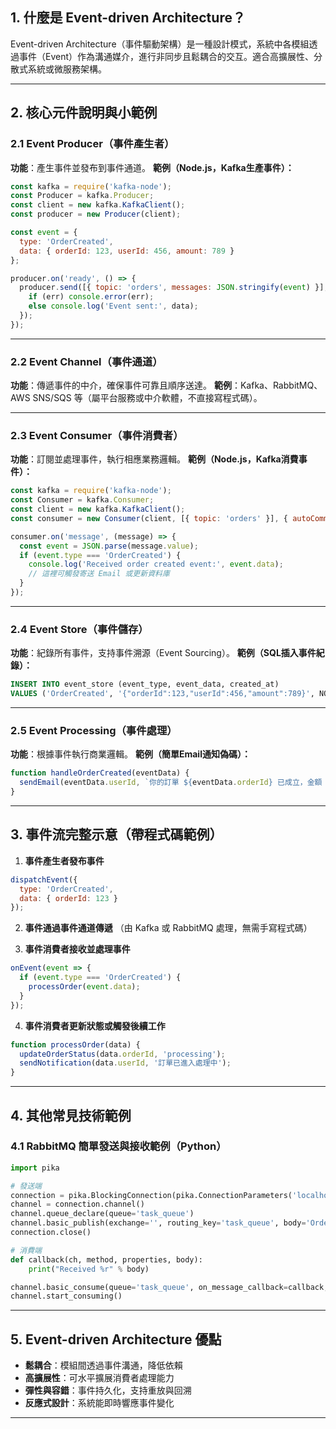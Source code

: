## 1. 什麼是 Event-driven Architecture？

Event-driven Architecture（事件驅動架構）是一種設計模式，系統中各模組透過事件（Event）作為溝通媒介，進行非同步且鬆耦合的交互。適合高擴展性、分散式系統或微服務架構。

---

## 2. 核心元件說明與小範例

### 2.1 Event Producer（事件產生者）

**功能**：產生事件並發布到事件通道。
**範例（Node.js，Kafka生產事件）：**

```javascript
const kafka = require('kafka-node');
const Producer = kafka.Producer;
const client = new kafka.KafkaClient();
const producer = new Producer(client);

const event = {
  type: 'OrderCreated',
  data: { orderId: 123, userId: 456, amount: 789 }
};

producer.on('ready', () => {
  producer.send([{ topic: 'orders', messages: JSON.stringify(event) }], (err, data) => {
    if (err) console.error(err);
    else console.log('Event sent:', data);
  });
});
```

---

### 2.2 Event Channel（事件通道）

**功能**：傳遞事件的中介，確保事件可靠且順序送達。
**範例**：Kafka、RabbitMQ、AWS SNS/SQS 等（屬平台服務或中介軟體，不直接寫程式碼）。

---

### 2.3 Event Consumer（事件消費者）

**功能**：訂閱並處理事件，執行相應業務邏輯。
**範例（Node.js，Kafka消費事件）：**

```javascript
const kafka = require('kafka-node');
const Consumer = kafka.Consumer;
const client = new kafka.KafkaClient();
const consumer = new Consumer(client, [{ topic: 'orders' }], { autoCommit: true });

consumer.on('message', (message) => {
  const event = JSON.parse(message.value);
  if (event.type === 'OrderCreated') {
    console.log('Received order created event:', event.data);
    // 這裡可觸發寄送 Email 或更新資料庫
  }
});
```

---

### 2.4 Event Store（事件儲存）

**功能**：紀錄所有事件，支持事件溯源（Event Sourcing）。
**範例（SQL插入事件紀錄）：**

```sql
INSERT INTO event_store (event_type, event_data, created_at)
VALUES ('OrderCreated', '{"orderId":123,"userId":456,"amount":789}', NOW());
```

---

### 2.5 Event Processing（事件處理）

**功能**：根據事件執行商業邏輯。
**範例（簡單Email通知偽碼）：**

```javascript
function handleOrderCreated(eventData) {
  sendEmail(eventData.userId, `你的訂單 ${eventData.orderId} 已成立，金額 ${eventData.amount}`);
}
```

---

## 3. 事件流完整示意（帶程式碼範例）

1. **事件產生者發布事件**

```javascript
dispatchEvent({
  type: 'OrderCreated',
  data: { orderId: 123 }
});
```

2. **事件通過事件通道傳遞**
   （由 Kafka 或 RabbitMQ 處理，無需手寫程式碼）

3. **事件消費者接收並處理事件**

```javascript
onEvent(event => {
  if (event.type === 'OrderCreated') {
    processOrder(event.data);
  }
});
```

4. **事件消費者更新狀態或觸發後續工作**

```javascript
function processOrder(data) {
  updateOrderStatus(data.orderId, 'processing');
  sendNotification(data.userId, '訂單已進入處理中');
}
```

---

## 4. 其他常見技術範例

### 4.1 RabbitMQ 簡單發送與接收範例（Python）

```python
import pika

# 發送端
connection = pika.BlockingConnection(pika.ConnectionParameters('localhost'))
channel = connection.channel()
channel.queue_declare(queue='task_queue')
channel.basic_publish(exchange='', routing_key='task_queue', body='OrderCreated:123')
connection.close()

# 消費端
def callback(ch, method, properties, body):
    print("Received %r" % body)

channel.basic_consume(queue='task_queue', on_message_callback=callback, auto_ack=True)
channel.start_consuming()
```

---

## 5. Event-driven Architecture 優點

* **鬆耦合**：模組間透過事件溝通，降低依賴
* **高擴展性**：可水平擴展消費者處理能力
* **彈性與容錯**：事件持久化，支持重放與回溯
* **反應式設計**：系統能即時響應事件變化

---



